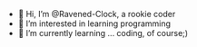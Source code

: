 - 👋 Hi, I’m @Ravened-Clock, a rookie coder
- 👀 I’m interested in learning programming
- 🌱 I’m currently learning ... coding, of course;)

<!---
Ravened-Clock/Ravened-Clock is a ✨ special ✨ repository because its `README.md` (this file) appears on your GitHub profile.
You can click the Preview link to take a look at your changes.
--->
